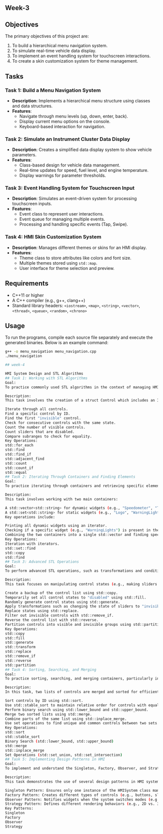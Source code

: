 ## Week-3
## Objectives
 
The primary objectives of this project are:
1. To build a hierarchical menu navigation system.
2. To simulate real-time vehicle data display.
3. To implement an event handling system for touchscreen interactions.
4. To create a skin customization system for theme management.
 
## Tasks
 
### Task 1: Build a Menu Navigation System
- **Description**: Implements a hierarchical menu structure using classes and data structures.
- **Features**:
  - Navigate through menu levels (up, down, enter, back).
  - Display current menu options on the console.
  - Keyboard-based interaction for navigation.
 
### Task 2: Simulate an Instrument Cluster Data Display
- **Description**: Creates a simplified data display system to show vehicle parameters.
- **Features**:
  - Class-based design for vehicle data management.
  - Real-time updates for speed, fuel level, and engine temperature.
  - Display warnings for parameter thresholds.
 
### Task 3: Event Handling System for Touchscreen Input
- **Description**: Simulates an event-driven system for processing touchscreen inputs.
- **Features**:
  - Event class to represent user interactions.
  - Event queue for managing multiple events.
  - Processing and handling specific events (Tap, Swipe).
 
### Task 4: HMI Skin Customization System
- **Description**: Manages different themes or skins for an HMI display.
- **Features**:
  - Theme class to store attributes like colors and font size.
  - Multiple themes stored using `std::map`.
  - User interface for theme selection and preview.
 
## Requirements
 
- C++11 or higher
- A C++ compiler (e.g., g++, clang++)
- Standard library headers: `<iostream>`, `<map>`, `<string>`, `<vector>`, `<thread>`, `<queue>`, `<random>`, `<chrono>`
 
## Usage
 
To run the programs, compile each source file separately and execute the generated binaries. Below is an example command:
 
```bash
g++ -o menu_navigation menu_navigation.cpp
./menu_navigation

## week-4

HMI System Design and STL Algorithms
## Task 1: Working with STL Algorithms
Goal:
To practice commonly used STL algorithms in the context of managing HMI control states, such as button visibility, slider values, and more.

Description:
This task involves the creation of a struct Control which includes an ID, type, and state (e.g., visible, invisible, disabled). Several STL algorithms are used to:

Iterate through all controls.
Find a specific control by ID.
Find the first "invisible" control.
Check for consecutive controls with the same state.
Count the number of visible controls.
Count sliders that are disabled.
Compare subranges to check for equality.
Key Operations:
std::for_each
std::find
std::find_if
std::adjacent_find
std::count
std::count_if
std::equal
## Task 2: Iterating Through Containers and Finding Elements
Goal:
To practice iterating through containers and retrieving specific elements, focusing on widgets in an HMI system.

Description:
This task involves working with two main containers:

A std::vector<std::string> for dynamic widgets (e.g., "Speedometer", "Tachometer").
A std::set<std::string> for static widgets (e.g., "Logo", "WarningLights").
Key operations include:

Printing all dynamic widgets using an iterator.
Checking if a specific widget (e.g., "WarningLights") is present in the std::set.
Combining the two containers into a single std::vector and finding specific widgets.
Key Operations:
Iteration with iterators.
std::set::find
std::copy
std::find
## Task 3: Advanced STL Operations
Goal:
To perform advanced STL operations, such as transformations and conditional modifications, on HMI control states.

Description:
This task focuses on manipulating control states (e.g., making sliders invisible during night mode) and performing various operations on control lists:

Create a backup of the control list using std::copy.
Temporarily set all control states to "disabled" using std::fill.
Randomly generate control states using std::generate.
Apply transformations such as changing the state of sliders to "invisible" with std::transform.
Replace states using std::replace.
Filter out invisible controls with std::remove_if.
Reverse the control list with std::reverse.
Partition controls into visible and invisible groups using std::partition.
Key Operations:
std::copy
std::fill
std::generate
std::transform
std::replace
std::remove_if
std::reverse
std::partition
## Task 4: Sorting, Searching, and Merging
Goal:
To practice sorting, searching, and merging containers, particularly in the context of HMI controls.

Description:
In this task, two lists of controls are merged and sorted for efficient access:

Sort controls by ID using std::sort.
Use std::stable_sort to maintain relative order for controls with equal IDs.
Perform binary search using std::lower_bound and std::upper_bound.
Merge two sorted lists using std::merge.
Combine parts of the same list using std::inplace_merge.
Use set operations to find unique and common controls between two sets.
Key Operations:
std::sort
std::stable_sort
Binary Search (std::lower_bound, std::upper_bound)
std::merge
std::inplace_merge
Set Operations (std::set_union, std::set_intersection)
## Task 5: Implementing Design Patterns in HMI
Goal:
To implement and understand the Singleton, Factory, Observer, and Strategy design patterns in the context of an HMI system.

Description:
This task demonstrates the use of several design patterns in HMI system management:

Singleton Pattern: Ensures only one instance of the HMISystem class manages the overall HMI state.
Factory Pattern: Creates different types of controls (e.g., buttons, sliders).
Observer Pattern: Notifies widgets when the system switches modes (e.g., Day/Night mode).
Strategy Pattern: Defines different rendering behaviors (e.g., 2D vs. 3D rendering).
Key Patterns:
Singleton
Factory
Observer
Strategy

